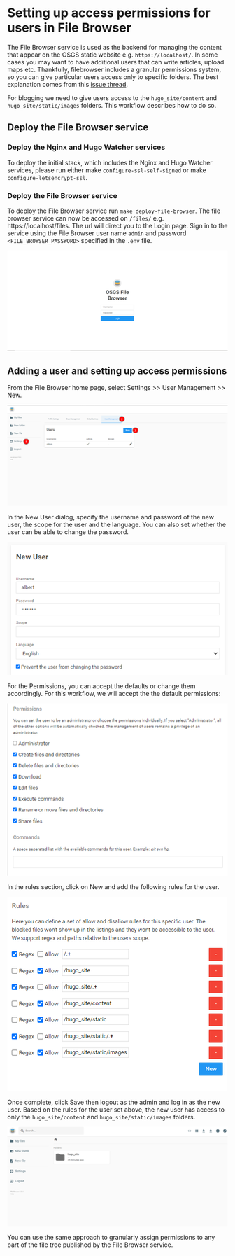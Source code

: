 # Setting up access permissions for users in File Browser

The File Browser service is used as the backend for managing the content that appear on the OSGS static website e.g. `https://localhost/`. In some cases you may want to have additional users that can write articles, upload maps etc. Thankfully, filebrowser includes a granular permissions system, so you can give particular users access only to specific folders. The best explanation comes from this [issue thread](https://github.com/filebrowser/filebrowser/issues/1034#issuecomment-667742701).

For blogging we need to give users access to the `hugo_site/content` and `hugo_site/static/images` folders. This workflow describes how to do so. 

## Deploy the File Browser service

### Deploy the Nginx and Hugo Watcher services

To deploy the initial stack, which includes the Nginx and Hugo Watcher services, please run either make `configure-ssl-self-signed` or make `configure-letsencrypt-ssl`.

### Deploy the File Browser service

To deploy the File Browser service run `make deploy-file-browser`. The file browser service can now be accessed on `/files/` e.g. https://localhost/files. The url will direct you to the Login page. Sign in to the service using the File Browser user name `admin` and password `<FILE_BROWSER_PASSWORD>` specified in the `.env` file.

![Log in Page](../image/../img/file-browser-1.png)

## Adding a user and setting up access permissions

From the File Browser home page, select Settings >> User Management >> New.

![File Browser Settings](../image/../img/file-browser-2.png)

In the New User dialog, specify the username and password of the new user, the scope for the user and the language. You can also set whether the user can be able to change the password. 

![File Browser New User](../image/../img/file-browser-3.png)

For the Permissions, you can accept the defaults or change them accordingly. For this workflow, we will accept the the default permissions:

![File Browser New User Permissions](../image/../img/file-browser-4.png)

In the rules section, click on New and add the following rules for the user.

![File Browser New User Rules ](../image/../img/file-browser-5.png)

Once complete, click Save then logout as the admin and log in as the new user. Based on the rules for the user set above, the new user has access to only the  `hugo_site/content` and `hugo_site/static/images` folders.

![File Browser Folder Access](../image/../img/file-browser-6.png)

You can use the same approach to granularly assign permissions to any part of the file tree published by the File Browser service.


